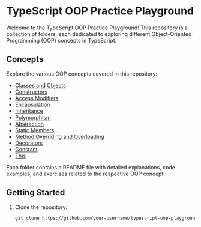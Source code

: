 # TypeScript OOP Practice Playground

Welcome to the TypeScript OOP Practice Playground! This repository is a collection of folders, each dedicated to exploring different Object-Oriented Programming (OOP) concepts in TypeScript.

## Concepts

Explore the various OOP concepts covered in this repository:

- [Classes and Objects](./00_Classes_and_Objects/README.md)
- [Constructors](./01_Constructors/README.md)
- [Access Modifiers](./02_Access_Modifiers/README.md)
- [Encapsulation](./03_Encapsulation/README.md)
- [Inheritance](./04_Inheritance/README.md)
- [Polymorphism](./05_Polymorphism/README.md)
- [Abstraction](./06_Abstraction/README.md)
- [Static Members](./07_Static_Members/README.md)
- [Method Overriding and Overloading](./08_Method_Overriding_Overloading/README.md)
- [Decorators](./09_Decorators/README.md)
- [Constant](./10_Constant/README.md)
- [This](./11_This/README.md)

Each folder contains a README file with detailed explanations, code examples, and exercises related to the respective OOP concept.

## Getting Started

1. Clone the repository:

   ```bash
   git clone https://github.com/your-username/typescript-oop-playground.git
   ```
